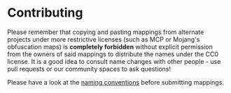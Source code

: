# Contributing

Please remember that copying and pasting mappings from alternate projects under more restrictive licenses (such as MCP or Mojang's obfuscation maps)
is **completely forbidden** without explicit permission from the owners of said mappings to distribute the names under the CC0 license.
It is a good idea to consult name changes with other people - use pull requests or our community spaces to ask questions!

Please have a look at the [naming conventions](/CONVENTIONS.md) before submitting mappings.
